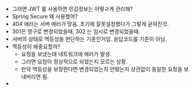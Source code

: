 
- 그러면 JWT 를 사용하면 민감정보는 어떻ㄹ게 관리해?
- Spring Secure 왜 사용했어? 
- 404 에러는 서버 에러가 맞음.  초기에 잘못설정했다가 그렇게 굳혀진것.
- 301은 영구로 변경되었을때, 302 는 임시로 변경되었을때. 
- 서버의 상태로 멱등성을 판단하는 기준인거임. 응답코드를 기준이 아님. 
- 멱등성이 왜중요할까?
	- 요청을 보냈는데 네트워크에 에러가 발생.
	- 그러면 요청이 정상적으로 되었는지 모르는 상황. 
	- 만약 멱등성을 보장한다면 변경되었는지 안됐는지 상관없이 동일한 요청을 보내버리면 됨.
- 